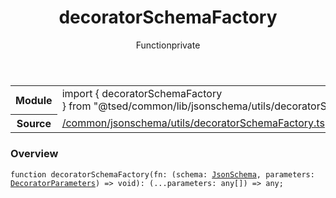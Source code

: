 
<header class="symbol-info-header"><h1 id="decoratorschemafactory">decoratorSchemaFactory</h1><label class="symbol-info-type-label function">Function</label><label class="api-type-label private" title="private">private</label></header>
<!-- summary -->
<section class="symbol-info"><table class="is-full-width"><tbody><tr><th>Module</th><td><div class="lang-typescript"><span class="token keyword">import</span> { decoratorSchemaFactory }&nbsp;<span class="token keyword">from</span>&nbsp;<span class="token string">"@tsed/common/lib/jsonschema/utils/decoratorSchemaFactory"</span></div></td></tr><tr><th>Source</th><td><a href="https://github.com/Romakita/ts-express-decorators/blob/v4.14.1/src//common/jsonschema/utils/decoratorSchemaFactory.ts#L0-L0">/common/jsonschema/utils/decoratorSchemaFactory.ts</a></td></tr></tbody></table></section>
<!-- overview -->


### Overview


<pre><code class="typescript-lang ">function <span class="token function">decoratorSchemaFactory</span><span class="token punctuation">(</span>fn<span class="token punctuation">:</span> <span class="token punctuation">(</span>schema<span class="token punctuation">:</span> <a href="#api/common/jsonschema/jsonschema"><span class="token">JsonSchema</span></a><span class="token punctuation">,</span> parameters<span class="token punctuation">:</span> <a href="#api/core/decoratorparameters"><span class="token">DecoratorParameters</span></a><span class="token punctuation">)</span> => <span class="token keyword">void</span><span class="token punctuation">)</span><span class="token punctuation">:</span> <span class="token punctuation">(</span>...parameters<span class="token punctuation">:</span> <span class="token keyword">any</span><span class="token punctuation">[</span><span class="token punctuation">]</span><span class="token punctuation">)</span> => <span class="token keyword">any</span><span class="token punctuation">;</span></code></pre>


<!-- Parameters -->

<!-- Description -->

<!-- Members -->

